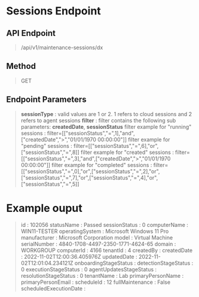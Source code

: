 # Sessions Endpoint
## API Endpoint
> /api/v1/maintenance-sessions/dx
## Method
> GET
## Endpoint Parameters
> **sessionType** : valid values are 1 or 2. 1 refers to cloud sessions and 2 refers to agent sessions
> **filter** : filter contains the following sub parameters: **createdDate**, **sessionStatus**
>  filter example for "running" sessions : filter=[["sessionStatus","=",1],"and",["createdDate",">","01/01/1970 00:00:00"]]
>  filter example for "pending" sessions : filter=[["sessionStatus","=",6],"or",["sessionStatus","=",8]]
>  filter example for "created" sessions : filter=[["sessionStatus","=",3],"and",["createdDate",">","01/01/1970 00:00:00"]]
>  filter example for "completed" sessions : filter=[["sessionStatus","=",0],"or",["sessionStatus","=",2],"or",["sessionStatus","=",7],"or",["sessionStatus","=",4],"or",["sessionStatus","=",5]]
# Example ouput
> id                      : 102056
statusName              : Passed
sessionStatus           : 0
computerName            : WIN11-TESTER
operatingSystem         : Microsoft Windows 11 Pro
manufacturer            : Microsoft Corporation
model                   : Virtual Machine
serialNumber            : 4840-1708-4497-2350-1771-4624-65
domain                  : WORKGROUP
computerId              : 4166
tenantId                : 4
createdBy               :
createdDate             : 2022-11-02T12:00:36.405976Z
updatedDate             : 2022-11-02T12:01:04.234121Z
onboardingStageStatus   :
detectionStageStatus    : 0
executionStageStatus    : 0
agentUpdatesStageStatus :
resolutionStageStatus   : 0
tenantName              :  Lab
primaryPersonName       :
primaryPersonEmail      :
scheduleId              : 12
fullMaintenance         : False
scheduledExecutionDate  :